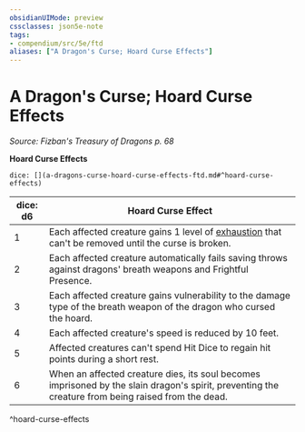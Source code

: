 ```yaml
---
obsidianUIMode: preview
cssclasses: json5e-note
tags:
- compendium/src/5e/ftd
aliases: ["A Dragon's Curse; Hoard Curse Effects"]
---
```

# A Dragon's Curse; Hoard Curse Effects
*Source: Fizban's Treasury of Dragons p. 68* 

**Hoard Curse Effects**

`dice: [](a-dragons-curse-hoard-curse-effects-ftd.md#^hoard-curse-effects)`

| dice: d6 | Hoard Curse Effect |
|----------|--------------------|
| 1 | Each affected creature gains 1 level of [exhaustion](/3-Mechanics/CLI/rules/conditions.md#exhaustion) that can't be removed until the curse is broken. |
| 2 | Each affected creature automatically fails saving throws against dragons' breath weapons and Frightful Presence. |
| 3 | Each affected creature gains vulnerability to the damage type of the breath weapon of the dragon who cursed the hoard. |
| 4 | Each affected creature's speed is reduced by 10 feet. |
| 5 | Affected creatures can't spend Hit Dice to regain hit points during a short rest. |
| 6 | When an affected creature dies, its soul becomes imprisoned by the slain dragon's spirit, preventing the creature from being raised from the dead. |
^hoard-curse-effects